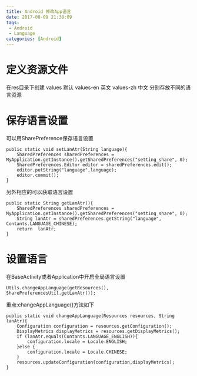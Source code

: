 ```yaml
---
title: Android 修改App语言
date: 2017-08-09 21:38:09
tags:
 - Android
 - Language
categories: [Android]
---
```


# 定义资源文件
在res目录下创建
values	默认
values-en	英文
values-zh	中文
分别存放不同的语言资源

# 保存语言设置
可以用SharePreference保存语言设置
```
public static void setLanAtr(String language){
	SharedPreferences sharedPreferences = MyApplication.getInstance().getSharedPreferences("setting_share", 0);
	SharedPreferences.Editor editor = sharedPreferences.edit();
	editor.putString("language",language);
	editor.commit();
}
```

另外相应的可以获取语言设置
```
public static String getLanAtr(){
	SharedPreferences sharedPreferences = MyApplication.getInstance().getSharedPreferences("setting_share", 0);
	String lanAtr = sharedPreferences.getString("language", Contants.LANGUAGE_CHINESE);
	return  lanAtr;
}
```

# 设置语言
在BaseActivity或者Application中开启全局语言设置
```
Utils.changeAppLanguage(getResources(), SharePreferencesUtil.getLanAtr());
```

重点:changeAppLanguage()方法如下
```
public static void changeAppLanguage(Resources resources, String lanAtr){
	Configuration configuration = resources.getConfiguration();
	DisplayMetrics displayMetrics = resources.getDisplayMetrics();
	if (lanAtr.equals(Contants.LANGUAGE_ENGLISH)){
		configuration.locale = Locale.ENGLISH;
	}else {
		configuration.locale = Locale.CHINESE;
	}
	resources.updateConfiguration(configuration,displayMetrics);
}
```
